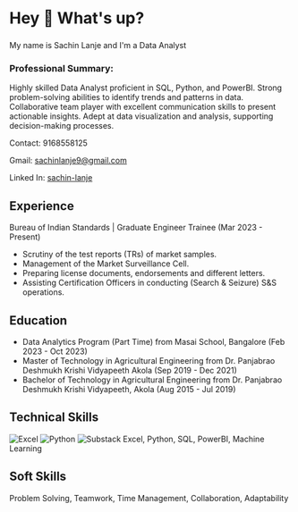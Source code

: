 <h1 align="left">Hey 👋 What's up?</h1>

###

<p align="left">My name is Sachin Lanje and I'm a Data Analyst

###

### Professional Summary: 
Highly skilled Data Analyst proficient in SQL, Python, and PowerBI. Strong problem-solving abilities to identify trends and patterns in data. Collaborative team player with excellent communication skills to present actionable insights. Adept at data visualization and analysis, supporting decision-making processes.

Contact: 9168558125

Gmail: sachinlanje9@gmail.com

Linked In: [sachin-lanje](https://www.linkedin.com/in/sachin-lanje/)

## Experience
Bureau of Indian Standards | Graduate Engineer Trainee
(Mar 2023 - Present)

* Scrutiny of the test reports (TRs) of market samples.
* Management of the Market Surveillance Cell.
* Preparing license documents, endorsements and different letters.
* Assisting Certification Officers in conducting (Search & Seizure) S&S operations.


## Education

* Data Analytics Program (Part Time) from Masai School, Bangalore (Feb 2023 - Oct 2023)
* Master of Technology in Agricultural Engineering from Dr. Panjabrao Deshmukh Krishi Vidyapeeth Akola (Sep 2019 - Dec 2021)
* Bachelor of Technology in Agricultural Engineering from Dr. Panjabrao Deshmukh Krishi Vidyapeeth, Akola (Aug 2015 - Jul 2019)

## Technical Skills
![Excel](https://img.shields.io/badge/Excel-FF5722?style=for-the-badge&logo=blogger&logoColor=white)
![Python](https://img.shields.io/badge/dev.to-0A0A0A?style=for-the-badge&logo=dev.to&logoColor=white)
![Substack](https://img.shields.io/badge/Substack-%23006f5c.svg?style=for-the-badge&logo=substack&logoColor=FF6719)
Excel, Python, SQL, PowerBI, Machine Learning

## Soft Skills
Problem Solving,
Teamwork,
Time Management,
Collaboration,
Adaptability
